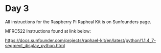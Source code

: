 # Day 3

All instructions for the Raspberry Pi Rapheal Kit is on Sunfounders page.

MFRC522 Instructions found at link below:

  <https://docs.sunfounder.com/projects/raphael-kit/en/latest/python/1.1.4_7-segment_display_python.html>
